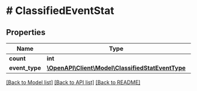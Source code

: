 # # ClassifiedEventStat

## Properties

Name | Type | Description | Notes
------------ | ------------- | ------------- | -------------
**count** | **int** |  | [optional]
**event_type** | [**\OpenAPI\Client\Model\ClassifiedStatEventType**](ClassifiedStatEventType.md) |  | [optional]

[[Back to Model list]](../../README.md#models) [[Back to API list]](../../README.md#endpoints) [[Back to README]](../../README.md)
